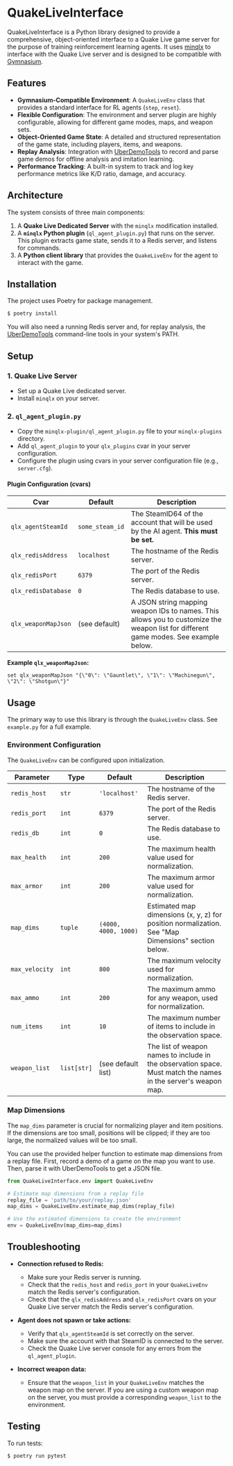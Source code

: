# QuakeLiveInterface

QuakeLiveInterface is a Python library designed to provide a comprehensive, object-oriented interface to a Quake Live game server for the purpose of training reinforcement learning agents. It uses [minqlx](https://github.com/MinoMino/minqlx) to interface with the Quake Live server and is designed to be compatible with [Gymnasium](https://gymnasium.farama.org/).

## Features

*   **Gymnasium-Compatible Environment**: A `QuakeLiveEnv` class that provides a standard interface for RL agents (`step`, `reset`).
*   **Flexible Configuration**: The environment and server plugin are highly configurable, allowing for different game modes, maps, and weapon sets.
*   **Object-Oriented Game State**: A detailed and structured representation of the game state, including players, items, and weapons.
*   **Replay Analysis**: Integration with [UberDemoTools](https://github.com/mightycow/uberdemotools) to record and parse game demos for offline analysis and imitation learning.
*   **Performance Tracking**: A built-in system to track and log key performance metrics like K/D ratio, damage, and accuracy.

## Architecture

The system consists of three main components:
1.  A **Quake Live Dedicated Server** with the `minqlx` modification installed.
2.  A **`minqlx` Python plugin** (`ql_agent_plugin.py`) that runs on the server. This plugin extracts game state, sends it to a Redis server, and listens for commands.
3.  A **Python client library** that provides the `QuakeLiveEnv` for the agent to interact with the game.

## Installation

The project uses Poetry for package management.

```bash
$ poetry install
```

You will also need a running Redis server and, for replay analysis, the [UberDemoTools](https://github.com/mightycow/uberdemotools) command-line tools in your system's PATH.

## Setup

### 1. Quake Live Server
- Set up a Quake Live dedicated server.
- Install `minqlx` on your server.

### 2. `ql_agent_plugin.py`
- Copy the `minqlx-plugin/ql_agent_plugin.py` file to your `minqlx-plugins` directory.
- Add `ql_agent_plugin` to your `qlx_plugins` cvar in your server configuration.
- Configure the plugin using cvars in your server configuration file (e.g., `server.cfg`).

#### Plugin Configuration (cvars)

| Cvar                | Default       | Description                                                                                                                                      |
|---------------------|---------------|--------------------------------------------------------------------------------------------------------------------------------------------------|
| `qlx_agentSteamId`  | `some_steam_id` | The SteamID64 of the account that will be used by the AI agent. **This must be set.**                                                              |
| `qlx_redisAddress`  | `localhost`   | The hostname of the Redis server.                                                                                                                |
| `qlx_redisPort`     | `6379`        | The port of the Redis server.                                                                                                                    |
| `qlx_redisDatabase` | `0`           | The Redis database to use.                                                                                                                       |
| `qlx_weaponMapJson` | (see default) | A JSON string mapping weapon IDs to names. This allows you to customize the weapon list for different game modes. See example below.                 |

**Example `qlx_weaponMapJson`:**
```
set qlx_weaponMapJson "{\"0\": \"Gauntlet\", \"1\": \"Machinegun\", \"2\": \"Shotgun\"}"
```

## Usage

The primary way to use this library is through the `QuakeLiveEnv` class. See `example.py` for a full example.

### Environment Configuration

The `QuakeLiveEnv` can be configured upon initialization.

| Parameter       | Type        | Default                  | Description                                                                                             |
|-----------------|-------------|--------------------------|---------------------------------------------------------------------------------------------------------|
| `redis_host`    | `str`       | `'localhost'`            | The hostname of the Redis server.                                                                       |
| `redis_port`    | `int`       | `6379`                   | The port of the Redis server.                                                                           |
| `redis_db`      | `int`       | `0`                      | The Redis database to use.                                                                              |
| `max_health`    | `int`       | `200`                    | The maximum health value used for normalization.                                                        |
| `max_armor`     | `int`       | `200`                    | The maximum armor value used for normalization.                                                         |
| `map_dims`      | `tuple`     | `(4000, 4000, 1000)`     | Estimated map dimensions (x, y, z) for position normalization. See "Map Dimensions" section below.      |
| `max_velocity`  | `int`       | `800`                    | The maximum velocity used for normalization.                                                            |
| `max_ammo`      | `int`       | `200`                    | The maximum ammo for any weapon, used for normalization.                                                |
| `num_items`     | `int`       | `10`                     | The maximum number of items to include in the observation space.                                        |
| `weapon_list`   | `list[str]` | (see default list)       | The list of weapon names to include in the observation space. Must match the names in the server's weapon map. |

### Map Dimensions

The `map_dims` parameter is crucial for normalizing player and item positions. If the dimensions are too small, positions will be clipped; if they are too large, the normalized values will be too small.

You can use the provided helper function to estimate map dimensions from a replay file. First, record a demo of a game on the map you want to use. Then, parse it with UberDemoTools to get a JSON file.

```python
from QuakeLiveInterface.env import QuakeLiveEnv

# Estimate map dimensions from a replay file
replay_file = 'path/to/your/replay.json'
map_dims = QuakeLiveEnv.estimate_map_dims(replay_file)

# Use the estimated dimensions to create the environment
env = QuakeLiveEnv(map_dims=map_dims)
```

## Troubleshooting

- **Connection refused to Redis:**
  - Make sure your Redis server is running.
  - Check that the `redis_host` and `redis_port` in your `QuakeLiveEnv` match the Redis server's configuration.
  - Check that the `qlx_redisAddress` and `qlx_redisPort` cvars on your Quake Live server match the Redis server's configuration.

- **Agent does not spawn or take actions:**
  - Verify that `qlx_agentSteamId` is set correctly on the server.
  - Make sure the account with that SteamID is connected to the server.
  - Check the Quake Live server console for any errors from the `ql_agent_plugin`.

- **Incorrect weapon data:**
  - Ensure that the `weapon_list` in your `QuakeLiveEnv` matches the weapon map on the server. If you are using a custom weapon map on the server, you must provide a corresponding `weapon_list` to the environment.

## Testing

To run tests:

```bash
$ poetry run pytest
```
